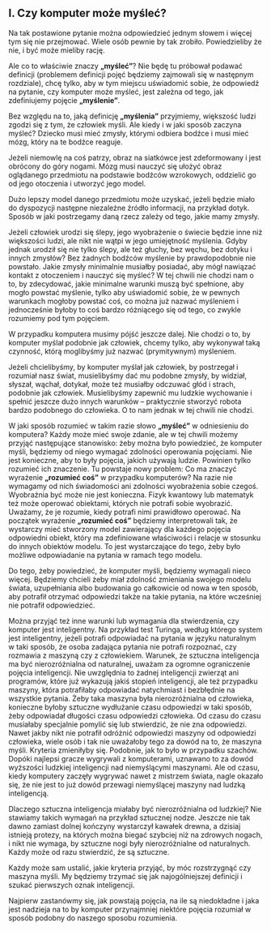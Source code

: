 ## I. Czy komputer może myśleć?

Na tak postawione pytanie można odpowiedzieć jednym słowem i więcej tym się nie przejmować.
Wiele osób pewnie by tak zrobiło. Powiedzieliby że nie, i być może mieliby rację.

Ale co to właściwie znaczy **„myśleć”**? Nie będę tu próbował podawać definicji
(problemem definicji pojęć będziemy zajmowali się w następnym rozdziale),
chcę tylko, aby w tym miejscu uświadomić sobie, że odpowiedź na pytanie, czy komputer może myśleć,
jest zależna od tego, jak zdefiniujemy pojęcie **„myślenie”**.

Bez względu na to, jaką definicję **„myślenia”** przyjmiemy, większość ludzi zgodzi się z tym, że człowiek myśli.
Ale kiedy i w jaki sposób zaczyna myśleć?
Dziecko musi mieć zmysły, którymi odbiera bodźce i musi mieć mózg, który na te bodźce reaguje.

Jeżeli niemowlę na coś patrzy, obraz na siatkówce jest zdeformowany i jest obrócony do góry nogami.
Mózg musi nauczyć się ułożyć obraz oglądanego przedmiotu na podstawie bodźców wzrokowych,
oddzielić go od jego otoczenia i utworzyć jego model.

Dużo lepszy model danego przedmiotu może uzyskać, jeżeli będzie miało do dyspozycji
następne niezależne źródło informacji, na przykład dotyk.
Sposób w jaki postrzegamy daną rzecz zależy od tego, jakie mamy zmysły.

Jeżeli człowiek urodzi się ślepy, jego wyobrażenie o świecie będzie inne niż większości ludzi,
ale nikt nie wątpi w jego umiejętność myślenia. Gdyby jednak urodził się nie tylko ślepy,
ale też głuchy, bez węchu, bez dotyku i innych zmysłów?
Bez żadnych bodźców myślenie by prawdopodobnie nie powstało. Jakie zmysły minimalnie musiałby posiadać,
aby mógł nawiązać kontakt z otoczeniem i nauczyć się myśleć?
W tej chwili nie chodzi nam o to, by zdecydować, jakie minimalne warunki muszą być spełnione,
aby mogło powstać myślenie, tylko aby uświadomić sobie, że w pewnych warunkach mogłoby powstać coś,
co można już nazwać myśleniem i jednocześnie byłoby to coś bardzo różniącego się od tego,
co zwykle rozumiemy pod tym pojęciem.

W przypadku komputera musimy pójść jeszcze dalej.
Nie chodzi o to, by komputer myślał podobnie jak człowiek, chcemy tylko, aby wykonywał taką czynność,
którą moglibyśmy już nazwać (prymitywnym) myśleniem.

Jeżeli chcielibyśmy, by komputer myślał jak człowiek, by postrzegał i rozumiał nasz świat,
musielibyśmy dać mu podobne zmysły, by widział, słyszał, wąchał, dotykał, może też musiałby odczuwać głód i strach,
podobnie jak człowiek. Musielibyśmy zapewnić mu ludzkie wychowanie i spełnić jeszcze dużo innych warunków
– praktycznie stworzyć robota bardzo podobnego do człowieka. O to nam jednak w tej chwili nie chodzi.

W jaki sposób rozumieć w takim razie słowo **„myśleć”** w odniesieniu do komputera?
Każdy może mieć swoje zdanie, ale w tej chwili możemy przyjąć następujące stanowisko:
żeby można było powiedzieć, że komputer myśli, będziemy od niego wymagać zdolności operowania pojęciami.
Nie jest konieczne, aby to były pojęcia, jakich używają ludzie. Powinien tylko rozumieć ich znaczenie.
Tu powstaje nowy problem: Co ma znaczyć wyrażenie **„rozumieć coś”** w przypadku komputerów?
Na razie nie wymagamy od nich świadomości ani zdolności wyobrażenia sobie czegoś.
Wyobraźnia być może nie jest konieczna. Fizyk kwantowy lub matematyk też może operować obiektami,
których nie potrafi sobie wyobrazić. Uważamy, że je rozumie, kiedy potrafi nimi prawidłowo operować.
Na początek wyrażenie **„rozumieć coś”** będziemy interpretowali tak,
że wystarczy mieć stworzony model zawierający dla każdego pojęcia odpowiedni obiekt,
który ma zdefiniowane właściwości i relacje w stosunku do innych obiektów modelu.
To jest wystarczające do tego, żeby było możliwe odpowiadanie na pytania w ramach tego modelu.

Do tego, żeby powiedzieć, że komputer myśli, będziemy wymagali nieco więcej.
Będziemy chcieli żeby miał zdolność zmieniania swojego modelu świata,
uzupełniania albo budowania go całkowicie od nowa w ten sposób, aby potrafił otrzymać odpowiedzi
także na takie pytania, na które wcześniej nie potrafił odpowiedzieć.
  
Można przyjąć też inne warunki lub wymagania dla stwierdzenia, czy komputer jest inteligentny.
Na przykład test Turinga, według którego system jest inteligentny, jeżeli potrafi odpowiadać
na pytania w języku naturalnym w taki sposób, że osoba zadająca pytania nie potrafi rozpoznać,
czy rozmawia z maszyną czy z człowiekiem.
Warunek, że sztuczna inteligencja ma być nierozróżnialna od naturalnej,
uważam za ogromne ograniczenie pojęcia inteligencji.
Nie uwzględnia to żadnej inteligencji zwierząt ani programów, które już wykazują jakiś stopień inteligencji,
ale też przypadku maszyny, która potrafiłaby odpowiadać natychmiast i bezbłędnie na wszystkie pytania.
Żeby taka maszyna była nierozróżnialna od człowieka, konieczne byłoby sztuczne wydłużanie czasu odpowiedzi
w taki sposób, żeby odpowiadał długości czasu odpowiedzi człowieka.
Od czasu do czasu musiałaby specjalnie pomylić się lub stwierdzić, że nie zna odpowiedzi.
Nawet jakby nikt nie potrafił odróżnić odpowiedzi maszyny od odpowiedzi człowieka,
wiele osób i tak nie uważałoby tego za dowód na to, że maszyna myśli. Kryteria zmieniłyby się.
Podobnie, jak to było w przypadku szachów. Dopóki najlepsi gracze wygrywali z komputerami,
uznawano to za dowód wyższości ludzkiej inteligencji nad niemyślącymi maszynami.
Ale od czasu, kiedy komputery zaczęły wygrywać nawet z mistrzem świata, nagle okazało się,
że nie jest to już dowód przewagi niemyślącej maszyny nad ludzką inteligencją.

Dlaczego sztuczna inteligencja miałaby być nierozróżnialna od ludzkiej?
Nie stawiamy takich wymagań na przykład sztucznej nodze.
Jeszcze nie tak dawno zamiast dolnej kończyny wystarczył kawałek drewna, a dzisiaj istnieją protezy,
na których można biegać szybciej niż na zdrowych nogach, i nikt nie wymaga,
by sztuczne nogi były nierozróżnialne od naturalnych. Każdy może od razu stwierdzić, że są sztuczne.

Każdy może sam ustalić, jakie kryteria przyjąć, by móc rozstrzygnąć czy maszyna myśli.
My będziemy trzymać się jak najogólniejszej definicji i szukać pierwszych oznak inteligencji.

Najpierw zastanówmy się, jak powstają pojęcia, na ile są niedokładne i jaka jest nadzieja na to
by komputer przynajmniej niektóre pojęcia rozumiał w sposób podobny do naszego sposobu rozumienia.

